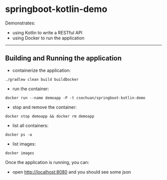 # springboot-kotlin-demo

Demonstrates:
- using Kotlin to write a RESTful API
- using Docker to run the application

***

## Building and Running the application
* containerize the application:
```
./gradlew clean build buildDocker
```
* run the container:
```
docker run --name demoapp -P -t csechuan/springboot-kotlin-demo
```
* stop and remove the container:
```
docker stop demoapp && docker rm demoapp
```
* list all containers:
```
docker ps -a
```
* list images:
```
docker images
```

Once the application is running, you can:
* open <http://localhost:8080> and you should see some json

